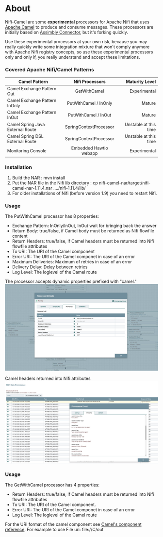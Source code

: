 # About

Nifi-Camel are some **experimental** processors for [Apache Nifi](http://nifi.apache.org/) that uses [Apache Camel](http://camel.apache.org/) to produce and consume messages. These processors are initially based on [Assimbly Connector](https://github.com/assimbly/connector), but it's forking quickly.

Use these experimental processors at your own risk, because you may really quickly write some integration mixture that won't comply anymore with Apache Nifi registry concepts, so use these experimental processors only and only if, you really understand and accept these limitations.

### Covered Apache Nifi/Camel Patterns
Camel Pattern                    | Nifi Processors        | Maturity Level        |
 ------------------------------- | :--------------------: | --------------------: |
Camel Exchange Pattern Out       | GetWithCamel           | Experimental          |
Camel Exchange Pattern InOnly    | PutWithCamel / InOnly  | Mature                |
Camel Exchange Pattern InOut     | PutWithCamel / InOut   | Mature                |
Camel Spring Java External Route | SpringContextProcessor | Unstable at this time |
Camel Spring DSL External Route  | SpringContextProcessor | Unstable at this time |
Monitoring Console               | Embedded Hawtio webapp | Experimental          |

### Installation

1. Build the NAR : mvn install
2. Put the NAR file in the Nifi lib directory : cp nifi-camel-nar/target/nifi-camel-nar-1.11.4.nar ..../nifi-1.11.4/lib/
3. For older installations of Nifi (before version 1.9) you need to restart Nifi.




### Usage

The PutWithCamel processor has 8 properties:

* Exchange Pattern: InOnly/InOut, InOut wait for bringing back the answer
* Return Body: true/false, if Camel body must be returned as Nifi flowfile content
* Return Headers: true/false, if Camel headers must be returned into Nifi flowfile attributes
* To URI: The URI of the Camel component
* Error URI: The URI of the Camel componet in case of an error
* Maximum Deliveries: Maximum of retries in case of an error 
* Delivery Delay: Delay between retries
* Log Level: The loglevel of the Camel route


The processor accepts dynamic properties prefixed with "camel."
![Alt text](doc/dynamic-properties.jpg?raw=true "Dynamic Properties")


Camel headers returned into Nifi attributes
![Alt text](doc/camel-headers.jpg?raw=true "Camel Headers")


### Usage

The GetWithCamel processor has 4 properties:

* Return Headers: true/false, if Camel headers must be returned into Nifi flowfile attributes
* To URI: The URI of the Camel component.
* Error URI: The URI of the Camel componet in case of an error
* Log Level: The loglevel of the Camel route


For the URI format of the camel component see [Camel's component reference](https://camel.apache.org/components/latest/). For 
example to use File uri: file://C/out
